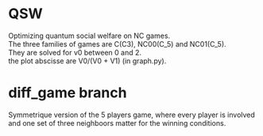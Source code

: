 # QSW
Optimizing quantum social welfare on NC games. \
The three families of games are C(C3), NC00(C_5) and NC01(C_5). \
They are solved for v0 between 0 and 2. \
the plot abscisse are V0/(V0 + V1) (in graph.py).

# diff_game branch

Symmetrique version of the 5 players game, where every player is involved and one set of three neighboors matter for the winning conditions.
